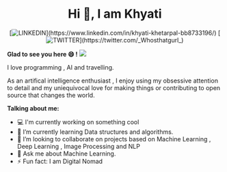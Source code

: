 <h1 align="center">
Hi 👋, I am Khyati
</h1>
<center>
  [<img alt="LINKEDIN" src="https://img.shields.io/badge/GitHub-%2312100E.svg?&style=for-the-badge&logo=Github&logoColor=white" align=/>](https://www.linkedin.com/in/khyati-khetarpal-bb8733196/) [<img alt="TWITTER" src="https://img.shields.io/badge/twitter-%231DA1F2.svg?&style=for-the-badge&logo=twitter&logoColor=white" />](https://twitter.com/_Whosthatgurl_)
</center>

**Glad to see you here :smile: !**  ![](https://komarev.com/ghpvc/?username=learner2102&label=Vistors)

I love programming , AI and travelling.

As an artifical intelligence enthusiast , I enjoy using my obsessive attention to detail and my uniequivocal love for making things or contributing to open source that changes the world.

<!--
**learner2102/learner2102** is a ✨ _special_ ✨ repository because its `README.md` (this file) appears on your GitHub profile.-->

**Talking about me:**
-  :computer: I'm currently working on something cool
- 🌱 I’m currently learning Data structures and algorithms.
- 👯 I’m looking to collaborate on projects based on Machine Learning , Deep Learning , Image Processing and NLP
- 💬 Ask me about Machine Learning.
- ⚡ Fun fact: I am Digital Nomad

